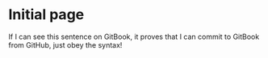 # Initial page
If I can see this sentence on GitBook, it proves that I can commit to GitBook from GitHub, just obey the syntax!
